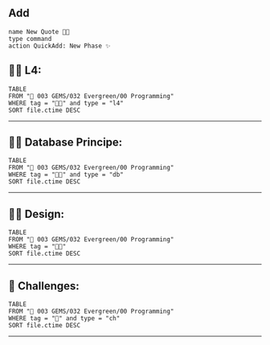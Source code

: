 ## Add
```button
name New Quote 👨‍💻
type command
action QuickAdd: New Phase ✨
```
## 👨‍💻 L4:
```dataview
TABLE
FROM "💎 003 GEMS/032 Evergreen/00 Programming"
WHERE tag = "👨‍💻" and type = "l4"
SORT file.ctime DESC
```
---
## 👨‍💻 Database Principe:
```dataview
TABLE
FROM "💎 003 GEMS/032 Evergreen/00 Programming"
WHERE tag = "👨‍💻" and type = "db"
SORT file.ctime DESC
```
---

## 👨‍💻 Design:
```dataview
TABLE
FROM "💎 003 GEMS/032 Evergreen/00 Programming"
WHERE tag = "👨‍💻"
SORT file.ctime DESC
```
---
## 🧠 Challenges:
```dataview
TABLE
FROM "💎 003 GEMS/032 Evergreen/00 Programming"
WHERE tag = "🧠" and type = "ch"
SORT file.ctime DESC
```
---
